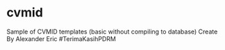 # cvmid
Sample of CVMID templates (basic without compiling to database)
Create By Alexander Eric
#TerimaKasihPDRM
